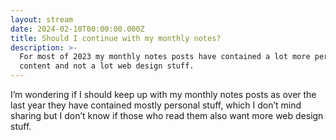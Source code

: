 ```yaml
---
layout: stream
date: 2024-02-10T00:00:00.000Z
title: Should I continue with my monthly notes?
description: >-
  For most of 2023 my monthly notes posts have contained a lot more personal
  content and not a lot web design stuff.
---
```


I’m wondering if I should keep up with my monthly notes posts as over the last year they have contained mostly personal stuff, which I don’t mind sharing but I don’t know if those who read them also want more web design stuff. 
